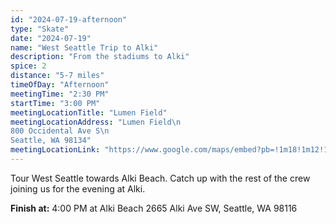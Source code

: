 ```yaml
---
id: "2024-07-19-afternoon"
type: "Skate"
date: "2024-07-19"
name: "West Seattle Trip to Alki"
description: "From the stadiums to Alki"
spice: 2
distance: "5-7 miles"
timeOfDay: "Afternoon"
meetingTime: "2:30 PM"
startTime: "3:00 PM"
meetingLocationTitle: "Lumen Field"
meetingLocationAddress: "Lumen Field\n
800 Occidental Ave S\n
Seattle, WA 98134"
meetingLocationLink: "https://www.google.com/maps/embed?pb=!1m18!1m12!1m3!1d4883.465086156864!2d-122.33434975248251!3d47.59586461789417!2m3!1f0!2f0!3f0!3m2!1i1024!2i768!4f13.1!3m3!1m2!1s0x54906aa3b9f1182b%3A0xa636cd513bba22dc!2sLumen%20Field!5e0!3m2!1sen!2sus!4v1720155381836!5m2!1sen!2sus"
---
```


Tour West Seattle towards Alki Beach. Catch up with the rest of the crew joining us for the evening at Alki.

**Finish at:** 4:00 PM at Alki Beach
2665 Alki Ave SW,
Seattle, WA 98116
